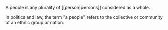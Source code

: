 A people is any plurality of [[person|persons]] considered as a whole.

In politics and law, the term "a people" refers to the collective or community of an ethnic group or nation.